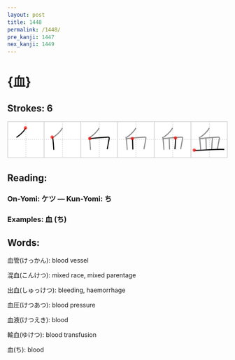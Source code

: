```yaml
---
layout: post
title: 1448
permalink: /1448/
pre_kanji: 1447
nex_kanji: 1449
---
```


# {血}

## Strokes: 6

<div class="stroke"><img src="../images/E8A180.png" /></div>

## Reading:

### On-Yomi: ケツ &mdash; Kun-Yomi: ち

### Examples: 血 (ち)

## Words:

血管(けっかん): blood vessel

混血(こんけつ): mixed race, mixed parentage

出血(しゅっけつ): bleeding, haemorrhage

血圧(けつあつ): blood pressure

血液(けつえき): blood

輸血(ゆけつ): blood transfusion

血(ち): blood

